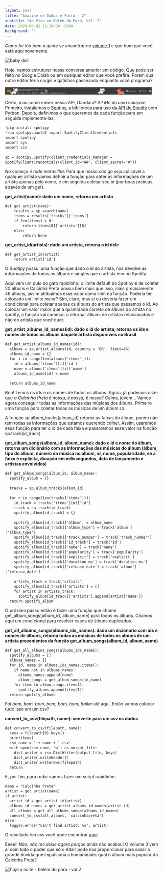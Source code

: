 ```yaml
---
layout: post
title: "Análise de Dados e Forró - 2"
subtitle: "Ao Vivo em Belém do Pará, Vol. 2"
date: 2020-06-02 12:10:00 -0300
background: ''
---
```


*Como foi tão bom a gente se encontrar* no [volume 1](https://dandaramcsousa.github.io/2020/05/26/dados-e-forro-vol-1.html) e que bom que você está aqui novamente.

![baby doll](https://thumbs.gfycat.com/CreativeGrandAfricanpiedkingfisher.webp)

 Hoje, vamos estruturar nossa conversa anterior em código. Que pode ser feito no Google Colab ou em qualquer editor que você prefira. Porém qual outro editor teria corgis e gatinhos passeando enquanto você programa?

<img src="/img/forroedados/image01.png" width="95%">

Certo, mas como mexer nessa API, Dandara? *Ai! Me dá uma solução!* Primeiro, instalamos o [Spotipy](https://spotipy.readthedocs.io/en/2.12.0/), a biblioteca para uso da [API do Spotify](https://developer.spotify.com/documentation/web-api/reference/) com Python. Depois, definimos o que queremos de cada função para em seguida implementá-las.

``` 
!pip install spotipy
from spotipy.oauth2 import SpotifyClientCredentials
import spotipy
import sys
import csv
 
sp = spotipy.Spotify(client_credentials_manager = SpotifyClientCredentials(client_id="##", client_secret="#"))
``` 

*No começo é tudo maravilha*. Para que nosso código seja aplicável a qualquer artista vamos definir a função para obter as informações de um artista apenas pelo nome, e em seguida coletar seu id (por boas práticas, através de um get).

**get_artist(name): dado um nome, retorna um artista**

```
def get_artist(name):
    results = sp.search(name)
    items = results['tracks']['items']
    if len(items) > 0:
        return items[0]['artists'][0]
    else:
        return None
```

**get_artist_id(artists): dado um artista, retorna o id dele**

```
def get_artist_id(artist):
    return artist['id']
```

O Spotipy possui uma função que dado o id do artista, nos devolve as informações de todos os álbuns e singles que o artista tem no Spotify. 

Aqui vem um pulo do gato rapidinho: o limite default do Spotipy é de coletar 20 álbuns e Calcinha Preta possui bem mais que isso, mais precisamente 46 álbuns, assim atribuímos esse valor como limit na função. Poderia ter colocado um limite maior? Sim, claro, mas aí eu deveria fazer um condicional para coletar apenas os álbuns do artista que passamos o id. Ao colocar um valor maior que a quantidade correta de álbuns do artista no spotify, a função vai começar a retornar álbuns de artistas relacionados e não do artista que você quer. 

**get_artist_albums_id_names(id): dado o id do artista, retorna os ids e nomes de todos os álbuns daquele artista disponíveis no Brasil**

```
def get_artist_albums_id_names(id):
  albums = sp.artist_albums(id, country = 'BR', limit=46)
  albums_id_name = {}
  for i in range(len(albums['items'])):
    id = albums['items'][i]['id']
    name = albums['items'][i]['name']
    albums_id_name[id] = name
 
  return albums_id_name
```

Boa! Temos os ids e os nomes de todos os álbuns. Agora,  já podemos dizer que *a Calcinha Preta é nossa, é nossa, é nossa*? Calma, jovem… Vamos agora conseguir todas as informações das músicas dos álbuns. Primeiro uma função para coletar todas as músicas de um álbum só.

A função sp.album_tracks(album_id) retorna as faixas do álbum, porém não tem todas as informações que estamos querendo colher. Assim, usaremos essa função para ter o id de cada faixa e passaremos esse valor na função sp.track(id_track).


**get_album_songs(album_id, album_name): dado o id e nome do álbum, retorna um dicionário com as informações das músicas do álbum (álbum, tipo do álbum, número da música no álbum, id, nome, popularidade, se a faixa é explícita, duração em milissegundos, data de lançamento e artistas envolvidos)**

```
def get_album_songs(album_id, album_name):
  spotify_album = {}
 
  tracks = sp.album_tracks(album_id)
  
  for n in range(len(tracks['items'])):
    id_track = tracks['items'][n]['id']
    track = sp.track(id_track)
    spotify_album[id_track] = {}
    
    spotify_album[id_track]['album'] = album_name
    spotify_album[id_track]['album_type'] = track['album']['album_type']
    spotify_album[id_track]['track_number'] = track['track_number']
    spotify_album[id_track]['id_track'] = track['id']
    spotify_album[id_track]['name'] = track['name']
    spotify_album[id_track]['popularity'] = track['popularity']
    spotify_album[id_track]['explicit'] = track['explicit']
    spotify_album[id_track]['duration_ms'] = track['duration_ms']
    spotify_album[id_track]['release_date'] = track['album']['release_date']
 
    artists_track = track['artists']
    spotify_album[id_track]['artists'] = []
    for artist in artists_track:
      spotify_album[id_track]['artists'].append(artist['name'])
  return spotify_album

```
O próximo passo então é fazer uma função que chame get_album_songs(album_id, album_name) para todos os álbuns. Criamos aqui um condicional para resolver casos de álbuns duplicados.

**get_all_albums_songs(albums_ids_names): dado um dicionário com ids e nomes de álbuns, retorna todas as músicas de todos os albuns de um artista provenientes da função get_album_songs(album_id, album_name)**

```
def get_all_albums_songs(albums_ids_names):
  spotify_albums = []
  albums_names = []
  for id, name in albums_ids_names.items():
    if name not in albums_names:
      albums_names.append(name)
      album_songs = get_album_songs(id,name) 
    for item in album_songs.items():
      spotify_albums.append(item[1]) 
  return spotify_albums
```

Foi *bom, bom, bom, bom, bom, bom, bailar* até aqui. Então vamos colocar tudo isso em um csv?

**convert_to_csv(filepath, name): converte para um csv os dados**

```
def convert_to_csv(filepath, name):
  keys = filepath[0].keys()
  print(keys)
  csv_name = ''+ name + '.csv'
  with open(csv_name, 'w') as output_file:
    dict_writer = csv.DictWriter(output_file, keys)
    dict_writer.writeheader()
    dict_writer.writerows(filepath)
  return
```

E, por fim, para rodar vamos fazer um script rapidinho:

```
name = "Calcinha Preta"
artist = get_artist(name)    
if artist:
  artist_id = get_artist_id(artist)
  albums_id_names = get_artist_albums_id_names(artist_id)
  all_albums = get_all_albums_songs(albums_id_names)
  convert_to_csv(all_albums, 'calcinhapreta')   
else:
  logger.error("Can't find artist: %s", artist)
```

O resultado em csv você pode encontrar [aqui](https://drive.google.com/file/d/1ZN6iTZH3tq1MQcY1usL0s6cBE4EkBPgX/view?usp=sharing).

Eeeei! *Não, não me deixe agora porque* ainda não acabou! O volume 3 vem aí com todo o poder que só o Altair pode nos proporcionar para sanar a grande dúvida que impulsiona a humanidade: qual o álbum mais popular da Calcinha Preta?

![hoje a noite - belém do pará - vol.2](https://media.giphy.com/media/MEw48X9bUCPgFT0OLE/giphy.gif)